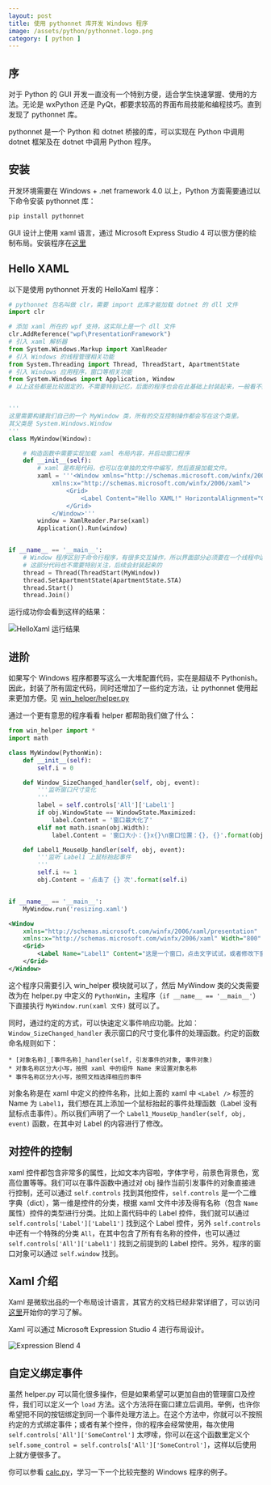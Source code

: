 ```yaml
---
layout: post
title: 使用 pythonnet 库开发 Windows 程序
image: /assets/python/pythonnet.logo.png
category: [ python ]
---
```


## 序
对于 Python 的 GUI 开发一直没有一个特别方便，适合学生快速掌握、使用的方法。无论是 wxPython 还是 PyQt，都要求较高的界面布局技能和编程技巧。直到发现了 pythonnet 库。

pythonnet 是一个 Python 和 dotnet 桥接的库，可以实现在 Python 中调用 dotnet 框架及在 dotnet 中调用 Python 程序。

## 安装
开发环境需要在 Windows + .net framework 4.0 以上，Python 方面需要通过以下命令安装 pythonnet 库：
```bash
pip install pythonnet
```

GUI 设计上使用 xaml 语言，通过 Microsoft Express Studio 4 可以很方便的绘制布局。安装程序在[这里](http://download.microsoft.com/download/B/4/E/B4E108E1-14EC-4E9D-96ED-379D687270C0/ExpressionStudio_UltimateTrial_zh-Hans.exe)

## Hello XAML
以下是使用 pythonnet 开发的 HelloXaml 程序：
```python
# pythonnet 包名叫做 clr，需要 import 此库才能加载 dotnet 的 dll 文件
import clr                                                          

# 添加 xaml 所在的 wpf 支持，这实际上是一个 dll 文件
clr.AddReference("wpf\PresentationFramework")
# 引入 xaml 解析器
from System.Windows.Markup import XamlReader
# 引入 Windows 的线程管理相关功能
from System.Threading import Thread, ThreadStart, ApartmentState
# 引入 Windows 应用程序，窗口等相关功能
from System.Windows import Application, Window
# 以上这些都是比较固定的，不需要特别记忆，后面的程序也会在此基础上封装起来，一般看不到的


'''
这里需要构建我们自己的一个 MyWindow 类，所有的交互控制操作都会写在这个类里。
其父类是 System.Windows.Window
'''
class MyWindow(Window):

    # 构造函数中需要实现加载 xaml 布局内容，并启动窗口程序
    def __init__(self):
        # xaml 是布局代码，也可以在单独的文件中编写，然后直接加载文件。
        xaml = '''<Window xmlns="http://schemas.microsoft.com/winfx/2006/xaml/presentation"
            xmlns:x="http://schemas.microsoft.com/winfx/2006/xaml">
                <Grid>
                    <Label Content="Hello XAML!" HorizontalAlignment="Center" VerticalAlignment="Center"/>
                </Grid>
            </Window>'''
        window = XamlReader.Parse(xaml)
        Application().Run(window)


if __name__ == '__main__':
    # Window 程序区别于命令行程序，有很多交互操作，所以界面部分必须要在一个线程中运行。
    # 这部分代码也不需要特别关注，后续会封装起来的
    thread = Thread(ThreadStart(MyWindow))
    thread.SetApartmentState(ApartmentState.STA)
    thread.Start()
    thread.Join()
```

运行成功你会看到这样的结果：

![HelloXaml 运行结果](/assets/python/pythonnet.1.png)

## 进阶
如果写个 Windows 程序都要写这么一大堆配置代码，实在是超级不 Pythonish。因此，封装了所有固定代码，同时还增加了一些约定方法，让 pythonnet 使用起来更加方便。见 [win_helper/helper.py](./win_helper/helper.py)

通过一个更有意思的程序看看 helper 都帮助我们做了什么：
```python
from win_helper import *
import math

class MyWindow(PythonWin):
    def __init__(self):
        self.i = 0

    def Window_SizeChanged_handler(self, obj, event):
        '''监听窗口尺寸变化
        '''
        label = self.controls['All']['Label1']
        if obj.WindowState == WindowState.Maximized:
            label.Content = '窗口最大化了'
        elif not math.isnan(obj.Width):
            label.Content = '窗口大小：{}x{}\n窗口位置：{}, {}'.format(obj.Width, obj.Height, obj.Top, obj.Left)

    def Label1_MouseUp_handler(self, obj, event):
        '''监听 Label1 上鼠标抬起事件
        '''
        self.i += 1
        obj.Content = '点击了 {} 次'.format(self.i)


if __name__ == '__main__':
    MyWindow.run('resizing.xaml')
```

```xml
<Window
    xmlns="http://schemas.microsoft.com/winfx/2006/xaml/presentation"
    xmlns:x="http://schemas.microsoft.com/winfx/2006/xaml" Width="800" Height="600">
    <Grid>
        <Label Name="Label1" Content="这是一个窗口，点击文字试试，或者修改下窗口尺寸" HorizontalAlignment="Center" VerticalAlignment="Center"/>
    </Grid>
</Window>
```


这个程序只需要引入 win_helper 模块就可以了，然后 MyWindow 类的父类需要改为在 helper.py 中定义的 `PythonWin`，主程序（`if __name__ == '__main__'`）下直接执行 `MyWindow.run(xaml 文件)` 就可以了。

同时，通过约定的方式，可以快速定义事件响应功能。比如：`Window_SizeChanged_handler` 表示窗口的尺寸变化事件的处理函数。约定的函数命名规则如下：

    * [对象名称]_[事件名称]_handler(self, 引发事件的对象, 事件对象)
    * 对象名称区分大小写，按照 xaml 中的组件 Name 来设置对象名称
    * 事件名称区分大小写，按照文档选择相应的事件

对象名称是在 xaml 中定义的控件名称，比如上面的 xaml 中 `<Label />` 标签的 Name 为 `Label1`，我们想在其上添加一个鼠标抬起的事件处理函数（Label 没有鼠标点击事件）。所以我们声明了一个 `Label1_MouseUp_handler(self, obj, event)` 函数，在其中对 Label 的内容进行了修改。


## 对控件的控制

xaml 控件都包含非常多的属性，比如文本内容啦，字体字号，前景色背景色，宽高位置等等。我们可以在事件函数中通过对 obj 操作当前引发事件的对象直接进行控制，还可以通过 `self.controls` 找到其他控件，`self.controls` 是一个二维字典（dict），第一维是控件的分类，根据 xaml 文件中涉及得有名称（包含 `Name` 属性）控件的类型进行分类。比如上面代码中的 Label 控件，我们就可以通过 `self.controls['Label']['Label1']` 找到这个 Label 控件，另外 `self.controls` 中还有一个特殊的分类 `All`，在其中包含了所有有名称的控件，也可以通过 `self.controls['All']['Label1']` 找到之前提到的 Label 控件。另外，程序的窗口对象可以通过 `self.window` 找到。

## Xaml 介绍

Xaml 是微软出品的一个布局设计语言，其官方的文档已经非常详细了，可以访问[这里](https://msdn.microsoft.com/zh-cn/library/windows/apps/mt228349.aspx)开始你的学习了解。

Xaml 可以通过 Microsoft Expression Studio 4 进行布局设计。

![Expression Blend 4](/assets/python/pythonnet.2.png)

## 自定义绑定事件

虽然 helper.py 可以简化很多操作，但是如果希望可以更加自由的管理窗口及控件，我们可以定义一个 `load` 方法。这个方法将在窗口建立后调用。举例，也许你希望把不同的按钮绑定到同一个事件处理方法上。在这个方法中，你就可以不按照约定的方式绑定事件；或者有某个控件，你的程序会经常使用，每次使用 `self.controls['All']['SomeControl']` 太啰嗦，你可以在这个函数里定义个 `self.some_control = self.controls['All']['SomeControl']`，这样以后使用上就方便很多了。

你可以参看 [calc.py](./calc.py)，学习一下一个比较完整的 Windows 程序的例子。
